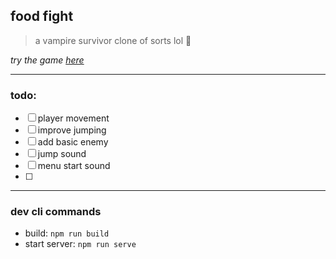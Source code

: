 food fight
---
> a vampire survivor clone of sorts lol :shrug:

*try the game [here](https://food-fight.netlify.app/)*

---
### todo:
- [ ] player movement
- [ ] improve jumping
- [ ] add basic enemy
- [ ] jump sound
- [ ] menu start sound
- [ ] 


---
### dev cli commands
- build: `npm run build`
- start server: `npm run serve`